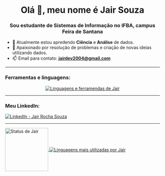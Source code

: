 <h1 align="center">Olá 👋, meu nome é Jair Souza</h1>
<h3 align="center">Sou estudante de Sistemas de Informação no IFBA, campus Feira de Santana</h3>

- 🎯 Atualmente estou apredendo **Ciência** e **Análise** de dados.
- 🚀 Apaixonado por resolução de problemas e criação de novas ideias utilizando dados.
- 📫 Email para contato: **jairdev2004@gmail.com**

---

<h3 align="left">Ferramentas e linguagens:</h3>
<p align="center">
  <a href="https://skillicons.dev">
    <img src="https://skillicons.dev/icons?i=python,r,pandas,pyspark,sql,azure,aws,git,github,powerbi,mysql,anaconda,vscode" alt="Linguagens e ferramendas de Jair"/>
  </a>
</p>

---

<h3 align="left">Meu LinkedIn:</h3>
<p align="left">
  <a href="https://www.linkedin.com/in/jair-souza-60073422a/" target="_blank">
    <img src="https://skillicons.dev/icons?i=linkedin" alt="LinkedIn - Jair Rocha Souza"/>
  </a>
</p>

--- 

<a href="https://github.com/jairsdev">
  <img height="140em" align="center" src="https://github-readme-stats.vercel.app/api?username=jairsdev&show_icons=true&locale=en&theme=chartreuse-dark" alt="Status de Jair" />
</a>

<a href="https://github.com/jairsdev">
  <img align="center" src="https://github-readme-stats.vercel.app/api/top-langs?username=jairsdev&show_icons=true&locale=en&layout=compact&theme=chartreuse-dark" alt="Linguagens mais utilizadas por Jair" />
</a>
